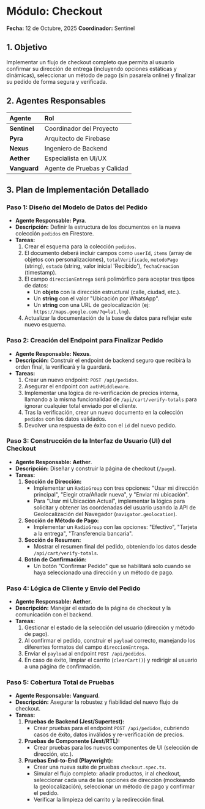# Módulo: Checkout

**Fecha:** 12 de Octubre, 2025
**Coordinador:** Sentinel

## 1. Objetivo

Implementar un flujo de checkout completo que permita al usuario confirmar su dirección de entrega (incluyendo opciones estáticas y dinámicas), seleccionar un método de pago (sin pasarela online) y finalizar su pedido de forma segura y verificada.

## 2. Agentes Responsables

| Agente | Rol |
| :--- | :--- |
| **Sentinel** | Coordinador del Proyecto |
| **Pyra** | Arquitecto de Firebase |
| **Nexus** | Ingeniero de Backend |
| **Aether** | Especialista en UI/UX |
| **Vanguard** | Agente de Pruebas y Calidad |

## 3. Plan de Implementación Detallado

### Paso 1: Diseño del Modelo de Datos del Pedido

*   **Agente Responsable:** **Pyra**.
*   **Descripción:** Definir la estructura de los documentos en la nueva colección `pedidos` en Firestore.
*   **Tareas:**
    1.  Crear el esquema para la colección `pedidos`.
    2.  El documento deberá incluir campos como `userId`, `items` (array de objetos con personalizaciones), `totalVerificado`, `metodoPago` (string), `estado` (string, valor inicial 'Recibido'), `fechaCreacion` (timestamp).
    3.  El campo `direccionEntrega` será polimórfico para aceptar tres tipos de datos:
        *   Un **objeto** con la dirección estructural (calle, ciudad, etc.).
        *   Un **string** con el valor "Ubicación por WhatsApp".
        *   Un **string** con una URL de geolocalización (ej: `https://maps.google.com/?q=lat,lng`).
    4.  Actualizar la documentación de la base de datos para reflejar este nuevo esquema.

### Paso 2: Creación del Endpoint para Finalizar Pedido

*   **Agente Responsable:** **Nexus**.
*   **Descripción:** Construir el endpoint de backend seguro que recibirá la orden final, la verificará y la guardará.
*   **Tareas:**
    1.  Crear un nuevo endpoint: `POST /api/pedidos`.
    2.  Asegurar el endpoint con `authMiddleware`.
    3.  Implementar una lógica de re-verificación de precios interna, llamando a la misma funcionalidad de `/api/cart/verify-totals` para ignorar cualquier total enviado por el cliente.
    4.  Tras la verificación, crear un nuevo documento en la colección `pedidos` con los datos validados.
    5.  Devolver una respuesta de éxito con el `id` del nuevo pedido.

### Paso 3: Construcción de la Interfaz de Usuario (UI) del Checkout

*   **Agente Responsable:** **Aether**.
*   **Descripción:** Diseñar y construir la página de checkout (`/pago`).
*   **Tareas:**
    1.  **Sección de Dirección:**
        *   Implementar un `RadioGroup` con tres opciones: "Usar mi dirección principal", "Elegir otra/Añadir nueva", y "Enviar mi ubicación".
        *   Para "Usar mi Ubicación Actual", implementar la lógica para solicitar y obtener las coordenadas del usuario usando la API de Geolocalización del Navegador (`navigator.geolocation`).
    2.  **Sección de Método de Pago:**
        *   Implementar un `RadioGroup` con las opciones: "Efectivo", "Tarjeta a la entrega", "Transferencia bancaria".
    3.  **Sección de Resumen:**
        *   Mostrar el resumen final del pedido, obteniendo los datos desde `/api/cart/verify-totals`.
    4.  **Botón de Confirmación:**
        *   Un botón "Confirmar Pedido" que se habilitará solo cuando se haya seleccionado una dirección y un método de pago.

### Paso 4: Lógica de Cliente y Envío del Pedido

*   **Agente Responsable:** **Aether**.
*   **Descripción:** Manejar el estado de la página de checkout y la comunicación con el backend.
*   **Tareas:**
    1.  Gestionar el estado de la selección del usuario (dirección y método de pago).
    2.  Al confirmar el pedido, construir el `payload` correcto, manejando los diferentes formatos del campo `direccionEntrega`.
    3.  Enviar el `payload` al endpoint `POST /api/pedidos`.
    4.  En caso de éxito, limpiar el carrito (`clearCart()`) y redirigir al usuario a una página de confirmación.

### Paso 5: Cobertura Total de Pruebas

*   **Agente Responsable:** **Vanguard**.
*   **Descripción:** Asegurar la robustez y fiabilidad del nuevo flujo de checkout.
*   **Tareas:**
    1.  **Pruebas de Backend (Jest/Supertest):**
        *   Crear pruebas para el endpoint `POST /api/pedidos`, cubriendo casos de éxito, datos inválidos y re-verificación de precios.
    2.  **Pruebas de Componente (Jest/RTL):**
        *   Crear pruebas para los nuevos componentes de UI (selección de dirección, etc.).
    3.  **Pruebas End-to-End (Playwright):**
        *   Crear una nueva suite de pruebas `checkout.spec.ts`.
        *   Simular el flujo completo: añadir productos, ir al checkout, seleccionar cada una de las opciones de dirección (mockeando la geolocalización), seleccionar un método de pago y confirmar el pedido.
        *   Verificar la limpieza del carrito y la redirección final.
